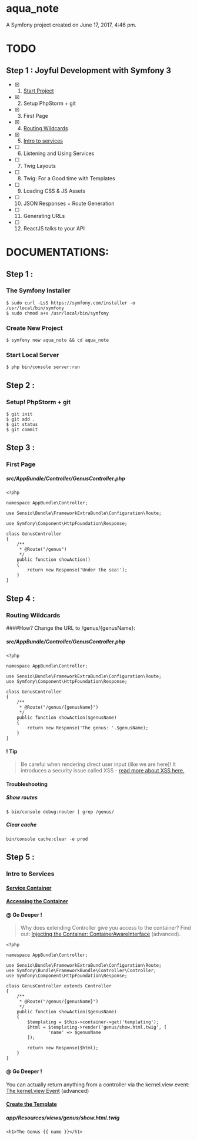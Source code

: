 aqua_note
=========

A Symfony project created on June 17, 2017, 4:46 pm.

# TODO
## Step 1 : Joyful Development with Symfony 3
- [x] 1. [Start Project](http://knpuniversity.com/screencast/symfony/start-project)
- [x] 2. Setup PhpStorm + git
- [x] 3. First Page
- [x] 4. [Routing Wildcards](http://knpuniversity.com/screencast/symfony/routing-wildcards#play)
- [x] 5. [Intro to services](http://knpuniversity.com/screencast/symfony/services-useful-objects#play)
- [ ] 6. Listening and Using Services
- [ ] 7. Twig Layouts
- [ ] 8. Twig: For a Good time with Templates
- [ ] 9. Loading CSS & JS Assets
- [ ] 10. JSON Responses + Route Generation
- [ ] 11. Generating URLs
- [ ] 12. ReactJS talks to your API

# DOCUMENTATIONS:
## Step 1 :
### The Symfony Installer
```
$ sudo curl -LsS https://symfony.com/installer -o /usr/local/bin/symfony
$ sudo chmod a+x /usr/local/bin/symfony
```

### Create New Project
`$ symfony new aqua_note && cd aqua_note`

### Start Local Server
`$ php bin/console server:run`

## Step 2 : 
### Setup! PhpStorm + git
```
$ git init
$ git add .
$ git status
$ git commit 
```

## Step 3 :
### First Page
##### src/AppBundle/Controller/GenusController.php
```
<?php

namespace AppBundle\Controller;

use Sensio\Bundle\FrameworkExtraBundle\Configuration\Route;

use Symfony\Component\HttpFoundation\Response;

class GenusController
{
    /**
     * @Route("/genus")
     */
    public function showAction()
    {
        return new Response('Under the sea!');
    }
}
```

## Step 4 : 
### Routing Wildcards
####How? Change the URL to /genus/{genusName}:
##### src/AppBundle/Controller/GenusController.php
```
<?php

namespace AppBundle\Controller;

use Sensio\Bundle\FrameworkExtraBundle\Configuration\Route;
use Symfony\Component\HttpFoundation\Response;

class GenusController
{
    /**
     * @Route("/genus/{genusName}")
     */
    public function showAction($genusName)
    {
        return new Response('The genus: '.$genusName);
    }
}
```

#### ! Tip
> Be careful when rendering direct user input (like we are here)! It introduces a security issue called XSS - [read more about XSS here.](https://www.owasp.org/index.php/Cross-site_Scripting_%28XSS%29)

#### Troubleshooting
##### Show routes
`$ bin/console debug:router | grep /genus/`
##### Clear cache
`bin/console cache:clear -e prod`

## Step 5 :
### Intro to Services
#### [Service Container](http://knpuniversity.com/screencast/symfony/services-useful-objects#service-container)
#### [Accessing the Container](http://knpuniversity.com/screencast/symfony/services-useful-objects#accessing-the-container)
#### @ Go Deeper !
> Why does extending Controller give you access to the container? Find out: [Injecting the Container: ContainerAwareInterface](http://knpuniversity.com/screencast/symfony-journey/determine-the-controller#injecting-the-container-containerawareinterface) (advanced).
```
<?php

namespace AppBundle\Controller;

use Sensio\Bundle\FrameworkExtraBundle\Configuration\Route;
use Symfony\Bundle\FrameworkBundle\Controller\Controller;
use Symfony\Component\HttpFoundation\Response;

class GenusController extends Controller
{
    /**
     * @Route("/genus/{genusName}")
     */
    public function showAction($genusName)
    {
        $templating = $this->container->get('templating');
        $html = $templating->render('genus/show.html.twig', [
                'name' => $genusName
        ]);

        return new Response($html);
    }
}
```

#### @ Go Deeper !
You can actually return anything from a controller via the kernel.view event: [The kernel.view Event](http://knpuniversity.com/screencast/symfony-journey/kernel.view-event) (advanced)

#### [Create the Template](http://knpuniversity.com/screencast/symfony/services-useful-objects#create-the-template)
##### app/Resources/views/genus/show.html.twig
`<h1>The Genus {{ name }}</h1>`